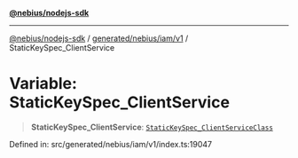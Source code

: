 [**@nebius/nodejs-sdk**](../../../../../README.md)

---

[@nebius/nodejs-sdk](../../../../../README.md) / [generated/nebius/iam/v1](../README.md) / StaticKeySpec_ClientService

# Variable: StaticKeySpec_ClientService

> **StaticKeySpec_ClientService**: [`StaticKeySpec_ClientServiceClass`](../type-aliases/StaticKeySpec_ClientServiceClass.md)

Defined in: src/generated/nebius/iam/v1/index.ts:19047
